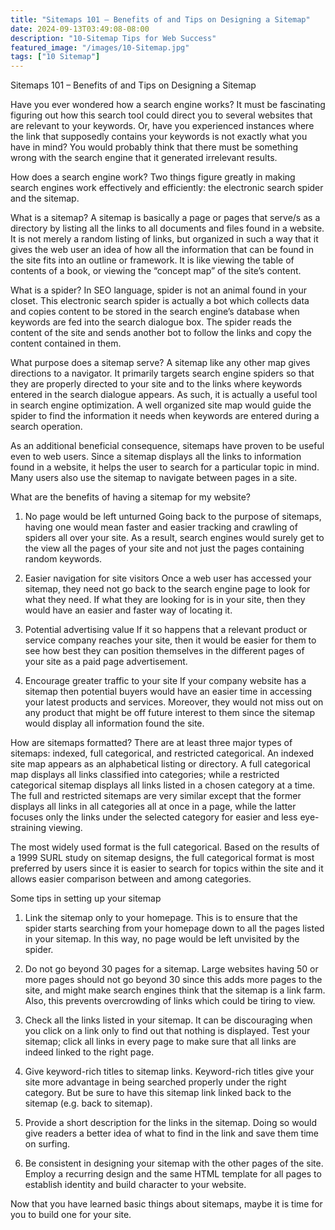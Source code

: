 ```yaml
---
title: "Sitemaps 101 – Benefits of and Tips on Designing a Sitemap"
date: 2024-09-13T03:49:08-08:00
description: "10-Sitemap Tips for Web Success"
featured_image: "/images/10-Sitemap.jpg"
tags: ["10 Sitemap"]
---
```


Sitemaps 101 – Benefits of and Tips on Designing a Sitemap


Have you ever wondered how a search engine works? It must be fascinating figuring out how this search tool could direct you to several websites that are relevant to your keywords. Or, have you experienced instances where the link that supposedly contains your keywords is not exactly what you have in mind? You would probably think that there must be something wrong with the search engine that it generated irrelevant results.

How does a search engine work?
Two things figure greatly in making search engines work effectively and efficiently: the electronic search spider and the sitemap.

What is a sitemap?
A sitemap is basically a page or pages that serve/s as a directory by listing all the links to all documents and files found in a website. It is not merely a random listing of links, but organized in such a way that it gives the web user an idea of how all the information that can be found in the site fits into an outline or framework. It is like viewing the table of contents of a book, or viewing the “concept map” of the site’s content.

What is a spider?
In SEO language, spider is not an animal found in your closet. This electronic search spider is actually a bot which collects data and copies content to be stored in the search engine’s database when keywords are fed into the search dialogue box. The spider reads the content of the site and sends another bot to follow the links and copy the content contained in them. 

What purpose does a sitemap serve?
A sitemap like any other map gives directions to a navigator. It primarily targets search engine spiders so that they are properly directed to your site and to the links where keywords entered in the search dialogue appears.  As such, it is actually a useful tool in search engine optimization. A well organized site map would guide the spider to find the information it needs when keywords are entered during a search operation. 

As an additional beneficial consequence, sitemaps have proven to be useful even to web users. Since a sitemap displays all the links to information found in a website, it helps the user to search for a particular topic in mind. Many users also use the sitemap to navigate between pages in a site.

What are the benefits of having a sitemap for my website?

1.	No page would be left unturned
Going back to the purpose of sitemaps, having one would mean faster and easier tracking and crawling of spiders all over your site. As a result, search engines would surely get to the view all the pages of your site and not just the pages containing random keywords. 

2.	Easier navigation for site visitors
Once a web user has accessed your sitemap, they need not go back to the search engine page to look for what they need. If what they are looking for is in your site, then they would have an easier and faster way of locating it.

3.	Potential advertising value
If it so happens that a relevant product or service company reaches your site, then it would be easier for them to see how best they can position themselves in the different pages of your site as a paid page advertisement.

4.	Encourage greater traffic to your site
If your company website has a sitemap then potential buyers would have an easier time in accessing your latest products and services. Moreover, they would not miss out on any product that might be off future interest to them since the sitemap would display all information found the site.

How are sitemaps formatted?
There are at least three major types of sitemaps: indexed, full categorical, and restricted categorical. An indexed site map appears as an alphabetical listing or directory.
A full categorical map displays all links classified into categories; while a restricted categorical sitemap displays all links listed in a chosen category at a time. The full and restricted sitemaps are very similar except that the former displays all links in all categories all at once in a page, while the latter focuses only the links under the selected category for easier and less eye-straining viewing.

The most widely used format is the full categorical. Based on the results of a 1999 SURL study on sitemap designs, the full categorical format is most preferred by users since it is easier to search for topics within the site and it allows easier comparison between and among categories.

Some tips in setting up your sitemap

1.	Link the sitemap only to your homepage.
This is to ensure that the spider starts searching from your homepage down to all the pages listed in your sitemap. In this way, no page would be left unvisited by the spider.

2.	Do not go beyond 30 pages for a sitemap.
Large websites having 50 or more pages should not go beyond 30 since this adds more pages to the site, and might make search engines think that the sitemap is a link farm. Also, this prevents overcrowding of links which could be tiring to view.

3.	Check all the links listed in your sitemap.
It can be discouraging when you click on a link only to find out that nothing is displayed. Test your sitemap; click all links in every page to make sure that all links are indeed linked to the right page.

4.	Give keyword-rich titles to sitemap links.
Keyword-rich titles give your site more advantage in being searched properly under the right category. But be sure to have this sitemap link linked back to the sitemap (e.g. back to sitemap).

5.	Provide a short description for the links in the sitemap.
Doing so would give readers a better idea of what to find in the link and save them time on surfing.

6.	Be consistent in designing your sitemap with the other pages of the site.
Employ a recurring design and the same HTML template for all pages to establish identity and build character to your website.

Now that you have learned basic things about sitemaps, maybe it is time for you to build one for your site.



